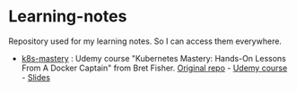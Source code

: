 # Learning-notes
Repository used for my learning notes. So I can access them everywhere. 

- [k8s-mastery](k8s-mastery.md) : Udemy course "Kubernetes Mastery: Hands-On Lessons From A Docker Captain" from Bret Fisher. [Original repo](https://github.com/BretFisher/kubernetes-mastery) - [Udemy course](https://www.udemy.com/course/kubernetesmastery/) - [Slides](https://slides.kubernetesmastery.com/#1) 

